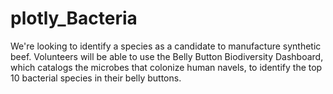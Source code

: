# plotly_Bacteria
We're looking to identify a species as a candidate to manufacture synthetic beef. Volunteers will be able to use the Belly Button Biodiversity Dashboard, which catalogs the microbes that colonize human navels, to identify the top 10 bacterial species in their belly buttons. 
